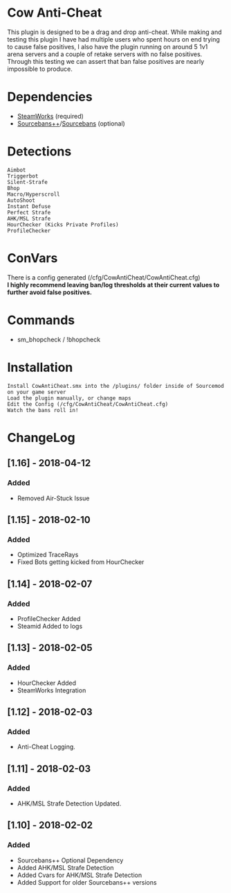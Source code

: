 # Cow Anti-Cheat
This plugin is designed to be a drag and drop anti-cheat. While making and testing this plugin I have had multiple users who spent hours on end trying to cause false positives, I also have the plugin running on around 5 1v1 arena servers and a couple of retake servers with no false positives. Through this testing we can assert that ban false positives are nearly impossible to produce.

# Dependencies
- [SteamWorks](https://github.com/KyleSanderson/SteamWorks) (required)
- [Sourcebans++](https://github.com/sbpp/sourcebans-pp)/[Sourcebans](https://github.com/GameConnect/sourcebansv1) (optional)

# Detections
    Aimbot
    Triggerbot
    Silent-Strafe
    Bhop
    Macro/Hyperscroll
    AutoShoot
    Instant Defuse
    Perfect Strafe
    AHK/MSL Strafe
    HourChecker (Kicks Private Profiles)
    ProfileChecker

# ConVars
There is a config generated (/cfg/CowAntiCheat/CowAntiCheat.cfg)<br />
**I highly recommend leaving ban/log thresholds at their current values to further avoid false positives.**

# Commands
- sm_bhopcheck / !bhopcheck

# Installation
    Install CowAntiCheat.smx into the /plugins/ folder inside of Sourcemod on your game server
    Load the plugin manually, or change maps
    Edit the Config (/cfg/CowAntiCheat/CowAntiCheat.cfg)
    Watch the bans roll in!

# ChangeLog

## [1.16] - 2018-04-12
### Added
- Removed Air-Stuck Issue

## [1.15] - 2018-02-10
### Added
- Optimized TraceRays
- Fixed Bots getting kicked from HourChecker

## [1.14] - 2018-02-07
### Added
- ProfileChecker Added
- Steamid Added to logs

## [1.13] - 2018-02-05
### Added
- HourChecker Added
- SteamWorks Integration

## [1.12] - 2018-02-03
### Added
- Anti-Cheat Logging.

## [1.11] - 2018-02-03
### Added
- AHK/MSL Strafe Detection Updated.

## [1.10] - 2018-02-02
### Added
- Sourcebans++ Optional Dependency
- Added AHK/MSL Strafe Detection
- Added Cvars for AHK/MSL Strafe Detection
- Added Support for older Sourcebans++ versions
